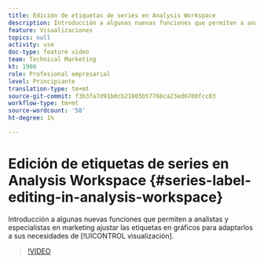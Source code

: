 ```yaml
---
title: Edición de etiquetas de series en Analysis Workspace
description: Introducción a algunas nuevas funciones que permiten a analistas y especialistas en marketing ajustar las etiquetas en gráficos para adaptarlos a sus necesidades de visualización.
feature: Visualizaciones
topics: null
activity: use
doc-type: feature video
team: Technical Marketing
kt: 1906
role: Profesional empresarial
level: Principiante
translation-type: tm+mt
source-git-commit: f3b3fa7d91b0cb21005b57768ca23ed6700fcc03
workflow-type: tm+mt
source-wordcount: '58'
ht-degree: 1%

---
```



# Edición de etiquetas de series en Analysis Workspace {#series-label-editing-in-analysis-workspace}

Introducción a algunas nuevas funciones que permiten a analistas y especialistas en marketing ajustar las etiquetas en gráficos para adaptarlos a sus necesidades de [!UICONTROL visualización].

>[!VIDEO](https://video.tv.adobe.com/v/23728/?quality=12)
